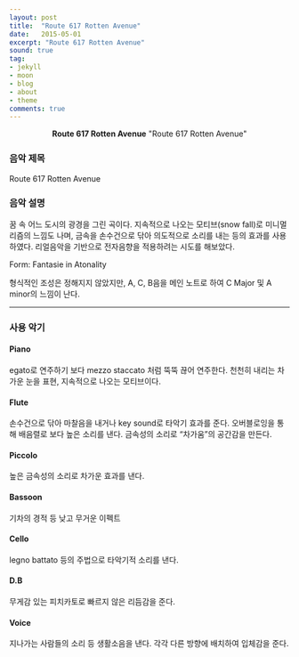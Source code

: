 ```yaml
---
layout: post
title:  "Route 617 Rotten Avenue"
date:   2015-05-01
excerpt: "Route 617 Rotten Avenue"
sound: true
tag:
- jekyll
- moon
- blog
- about
- theme
comments: true
---
```


<center><b>Route 617 Rotten Avenue</b> "Route 617 Rotten Avenue"</center>

### 음악 제목
Route 617 Rotten Avenue

### 음악 설명
꿈 속 어느 도시의 광경을 그린 곡이다. 지속적으로 나오는 모티브(snow fall)로 미니멀리즘의 느낌도 나며, 금속을 손수건으로 닦아 의도적으로 소리를 내는 등의 효과를 사용하였다. 리얼음악을 기반으로 전자음향을 적용하려는 시도를 해보았다.

Form: Fantasie in Atonality

형식적인 조성은 정해지지 않았지만, A, C, B음을 메인 노트로 하여 C Major 및 A minor의 느낌이 난다.

---
### 사용 악기
#### Piano

egato로 연주하기 보다 mezzo staccato 처럼 뚝뚝 끊어 연주한다. 천천히 내리는 차가운 눈을 표현, 지속적으로 나오는 모티브이다.

#### Flute

손수건으로 닦아 마찰음을 내거나 key sound로 타악기 효과를 준다. 오버블로잉을 통해 배음렬로 보다 높은 소리를 낸다. 금속성의 소리로 “차가움”의 공간감을 만든다. 

#### Piccolo

높은 금속성의 소리로 차가운 효과를 낸다.

#### Bassoon

기차의 경적 등 낮고 무거운 이펙트

#### Cello

legno battato 등의 주법으로 타악기적 소리를 낸다.

#### D.B

무게감 있는 피치카토로 빠르지 않은 리듬감을 준다.

#### Voice

지나가는 사람들의 소리 등 생활소음을 낸다. 각각 다른 방향에 배치하여 입체감을 준다.

